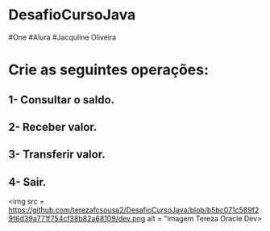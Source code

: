 # DesafioCursoJava

#One
#Alura
#Jacquline Oliveira


# Crie as seguintes operações:
## 1- Consultar o saldo.
## 2- Receber valor.
## 3- Transferir valor.
## 4- Sair.

<img src = https://github.com/terezafcsousa2/DesafioCursoJava/blob/b5bc071c589f29f6d39a771f754cf38b82a68109/dev.png  alt = "Imagem Tereza Oracle Dev>
